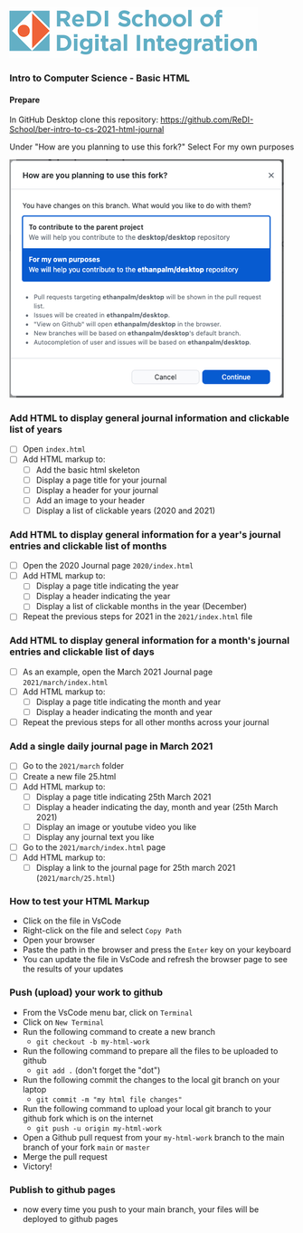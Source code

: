 ![ReDI](images/redi_banner.png)

### Intro to Computer Science - Basic HTML

#### Prepare

In GitHub Desktop clone this repository: https://github.com/ReDI-School/ber-intro-to-cs-2021-html-journal

Under "How are you planning to use this fork?"
Select For my own purposes

![clone](images/clone.png)

### Add HTML to display general journal information and clickable list of years

- [ ] Open `index.html`
- [ ] Add HTML markup to:
  - [ ] Add the basic html skeleton
  - [ ] Display a page title for your journal
  - [ ] Display a header for your journal
  - [ ] Add an image to your header
  - [ ] Display a list of clickable years (2020 and 2021)

### Add HTML to display general information for a year's journal entries and clickable list of months

- [ ] Open the 2020 Journal page `2020/index.html`
- [ ] Add HTML markup to:
  - [ ] Display a page title indicating the year
  - [ ] Display a header indicating the year
  - [ ] Display a list of clickable months in the year (December)
- [ ] Repeat the previous steps for 2021 in the `2021/index.html` file

### Add HTML to display general information for a month's journal entries and clickable list of days

- [ ] As an example, open the March 2021 Journal page `2021/march/index.html`
- [ ] Add HTML markup to:
  - [ ] Display a page title indicating the month and year
  - [ ] Display a header indicating the month and year
- [ ] Repeat the previous steps for all other months across your journal

### Add a single daily journal page in March 2021

- [ ] Go to the `2021/march` folder
- [ ] Create a new file 25.html
- [ ] Add HTML markup to:
  - [ ] Display a page title indicating 25th March 2021
  - [ ] Display a header indicating the day, month and year (25th March 2021)
  - [ ] Display an image or youtube video you like
  - [ ] Display any journal text you like
- [ ] Go to the `2021/march/index.html` page
- [ ] Add HTML markup to:
  - [ ] Display a link to the journal page for 25th march 2021 (`2021/march/25.html`)

### How to test your HTML Markup

- Click on the file in VsCode
- Right-click on the file and select `Copy Path`
- Open your browser
- Paste the path in the browser and press the `Enter` key on your keyboard
- You can update the file in VsCode and refresh the browser page to see the results of your updates

### Push (upload) your work to github

- From the VsCode menu bar, click on `Terminal`
- Click on `New Terminal`
- Run the following command to create a new branch
  - `git checkout -b my-html-work`
- Run the following command to prepare all the files to be uploaded to github
  - `git add .` (don't forget the "dot")
- Run the following commit the changes to the local git branch on your laptop
  - `git commit -m "my html file changes"`
- Run the following command to upload your local git branch to your github fork which is on the internet
  - `git push -u origin my-html-work`
- Open a Github pull request from your `my-html-work` branch to the main branch of your fork `main` or `master`
- Merge the pull request
- Victory!

### Publish to github pages

- now every time you push to your main branch, your files will be deployed to github pages
